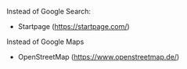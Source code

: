 Instead of Google Search:
+ Startpage (https://startpage.com/)

Instead of Google Maps
+ OpenStreetMap (https://www.openstreetmap.de/)
